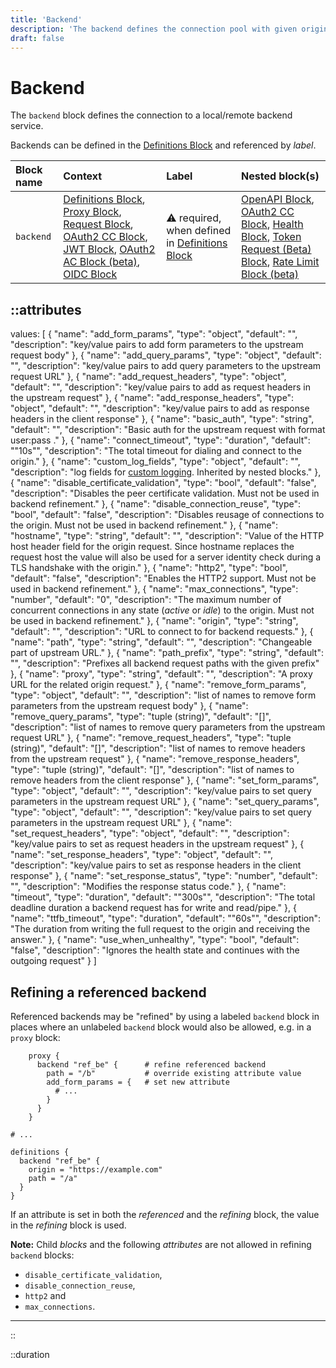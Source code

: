```yaml
---
title: 'Backend'
description: 'The backend defines the connection pool with given origin for outgoing connections.'
draft: false
---
```


# Backend

The `backend` block defines the connection to a local/remote backend service.

Backends can be defined in the [Definitions Block](definitions) and referenced by _label_.

| Block name | Context                                                                                                                                                                                                                                   | Label                                                                     | Nested block(s)                                                                                                                       |
|:-----------|:------------------------------------------------------------------------------------------------------------------------------------------------------------------------------------------------------------------------------------------|:--------------------------------------------------------------------------|:--------------------------------------------------------------------------------------------------------------------------------------|
| `backend`  | [Definitions Block](definitions), [Proxy Block](proxy), [Request Block](request), [OAuth2 CC Block](oauth2req_auth), [JWT Block](jwt), [OAuth2 AC Block (beta)](oauth2), [OIDC Block](oidc)                                               | &#9888; required, when defined in [Definitions Block](definitions)        | [OpenAPI Block](openapi), [OAuth2 CC Block](oauth2req_auth), [Health Block](health), [Token Request (Beta) Block](token_request), [Rate Limit Block (beta)](rate_limit) |

::attributes
---
values: [
  {
    "name": "add_form_params",
    "type": "object",
    "default": "",
    "description": "key/value pairs to add form parameters to the upstream request body"
  },
  {
    "name": "add_query_params",
    "type": "object",
    "default": "",
    "description": "key/value pairs to add query parameters to the upstream request URL"
  },
  {
    "name": "add_request_headers",
    "type": "object",
    "default": "",
    "description": "key/value pairs to add as request headers in the upstream request"
  },
  {
    "name": "add_response_headers",
    "type": "object",
    "default": "",
    "description": "key/value pairs to add as response headers in the client response"
  },
  {
    "name": "basic_auth",
    "type": "string",
    "default": "",
    "description": "Basic auth for the upstream request with format user:pass ."
  },
  {
    "name": "connect_timeout",
    "type": "duration",
    "default": "\"10s\"",
    "description": "The total timeout for dialing and connect to the origin."
  },
  {
    "name": "custom_log_fields",
    "type": "object",
    "default": "",
    "description": "log fields for [custom logging](/observation/logging#custom-logging). Inherited by nested blocks."
  },
  {
    "name": "disable_certificate_validation",
    "type": "bool",
    "default": "false",
    "description": "Disables the peer certificate validation. Must not be used in backend refinement."
  },
  {
    "name": "disable_connection_reuse",
    "type": "bool",
    "default": "false",
    "description": "Disables reusage of connections to the origin. Must not be used in backend refinement."
  },
  {
    "name": "hostname",
    "type": "string",
    "default": "",
    "description": "Value of the HTTP host header field for the origin request. Since hostname replaces the request host the value will also be used for a server identity check during a TLS handshake with the origin."
  },
  {
    "name": "http2",
    "type": "bool",
    "default": "false",
    "description": "Enables the HTTP2 support. Must not be used in backend refinement."
  },
  {
    "name": "max_connections",
    "type": "number",
    "default": "0",
    "description": "The maximum number of concurrent connections in any state (_active_ or _idle_) to the origin. Must not be used in backend refinement."
  },
  {
    "name": "origin",
    "type": "string",
    "default": "",
    "description": "URL to connect to for backend requests."
  },
  {
    "name": "path",
    "type": "string",
    "default": "",
    "description": "Changeable part of upstream URL."
  },
  {
    "name": "path_prefix",
    "type": "string",
    "default": "",
    "description": "Prefixes all backend request paths with the given prefix"
  },
  {
    "name": "proxy",
    "type": "string",
    "default": "",
    "description": "A proxy URL for the related origin request."
  },
  {
    "name": "remove_form_params",
    "type": "object",
    "default": "",
    "description": "list of names to remove form parameters from the upstream request body"
  },
  {
    "name": "remove_query_params",
    "type": "tuple (string)",
    "default": "[]",
    "description": "list of names to remove query parameters from the upstream request URL"
  },
  {
    "name": "remove_request_headers",
    "type": "tuple (string)",
    "default": "[]",
    "description": "list of names to remove headers from the upstream request"
  },
  {
    "name": "remove_response_headers",
    "type": "tuple (string)",
    "default": "[]",
    "description": "list of names to remove headers from the client response"
  },
  {
    "name": "set_form_params",
    "type": "object",
    "default": "",
    "description": "key/value pairs to set query parameters in the upstream request URL"
  },
  {
    "name": "set_query_params",
    "type": "object",
    "default": "",
    "description": "key/value pairs to set query parameters in the upstream request URL"
  },
  {
    "name": "set_request_headers",
    "type": "object",
    "default": "",
    "description": "key/value pairs to set as request headers in the upstream request"
  },
  {
    "name": "set_response_headers",
    "type": "object",
    "default": "",
    "description": "key/value pairs to set as response headers in the client response"
  },
  {
    "name": "set_response_status",
    "type": "number",
    "default": "",
    "description": "Modifies the response status code."
  },
  {
    "name": "timeout",
    "type": "duration",
    "default": "\"300s\"",
    "description": "The total deadline duration a backend request has for write and read/pipe."
  },
  {
    "name": "ttfb_timeout",
    "type": "duration",
    "default": "\"60s\"",
    "description": "The duration from writing the full request to the origin and receiving the answer."
  },
  {
    "name": "use_when_unhealthy",
    "type": "bool",
    "default": "false",
    "description": "Ignores the health state and continues with the outgoing request"
  }
]

## Refining a referenced backend

Referenced backends may be "refined" by using a labeled `backend` block in places where an unlabeled `backend` block would also be allowed, e.g. in a `proxy` block:

```hcl
    proxy {
      backend "ref_be" {      # refine referenced backend
        path = "/b"           # override existing attribute value
        add_form_params = {   # set new attribute
          # ...
        }
      }
    }

# ...

definitions {
  backend "ref_be" {
    origin = "https://example.com"
    path = "/a"
  }
}
```

If an attribute is set in both the _referenced_ and the _refining_ block, the value in the _refining_ block is used.

**Note:** Child _blocks_ and the following _attributes_ are not allowed in refining `backend` blocks:
* `disable_certificate_validation`,
* `disable_connection_reuse`,
* `http2` and
* `max_connections`.

---
::

::duration
